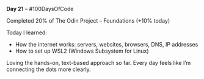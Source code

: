 **Day 21** – #100DaysOfCode

Completed 20% of The Odin Project – Foundations (+10% today)

Today I learned:

- How the internet works: servers, websites, browsers, DNS, IP addresses
- How to set up WSL2 (Windows Subsystem for Linux)

Loving the hands-on, text-based approach so far. Every day feels like I’m connecting the dots more clearly.